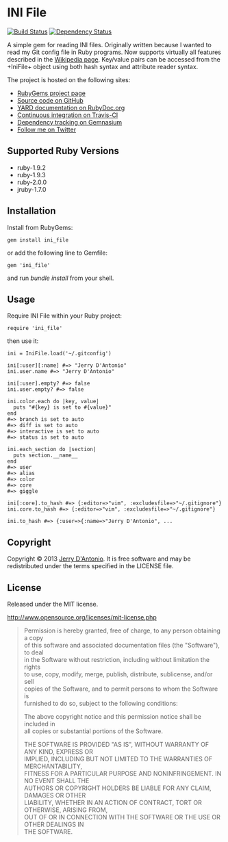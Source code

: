 # INI File
[![Build Status](https://secure.travis-ci.org/jdantonio/ini_file.png)](http://travis-ci.org/jdantonio/ini_file?branch=master) [![Dependency Status](https://gemnasium.com/jdantonio/ini_file.png)](https://gemnasium.com/jdantonio/ini_file)

A simple gem for reading INI files. Originally written because I wanted to read
my Git config file in Ruby programs. Now supports virtually all features described
in the [Wikipedia page](http://en.wikipedia.org/wiki/INI_file). Key/value pairs
can be accessed from the +IniFile+ object using both hash syntax and attribute
reader syntax.

The project is hosted on the following sites:

* [RubyGems project page](https://rubygems.org/gems/ini_file)
* [Source code on GitHub](https://github.com/jdantonio/ini_file)
* [YARD documentation on RubyDoc.org](http://rubydoc.info/github/jdantonio/ini_file/)
* [Continuous integration on Travis-CI](https://travis-ci.org/jdantonio/ini_file)
* [Dependency tracking on Gemnasium](https://gemnasium.com/jdantonio/ini_file)
* [Follow me on Twitter](https://twitter.com/jerrydantonio)

## Supported Ruby Versions

* ruby-1.9.2
* ruby-1.9.3
* ruby-2.0.0
* jruby-1.7.0

## Installation

Install from RubyGems:

    gem install ini_file

or add the following line to Gemfile:

    gem 'ini_file'

and run *bundle install* from your shell.

## Usage

Require INI File within your Ruby project:

    require 'ini_file'

then use it:

    ini = IniFile.load('~/.gitconfig')

    ini[:user][:name] #=> "Jerry D'Antonio"
    ini.user.name #=> "Jerry D'Antonio"

    ini[:user].empty? #=> false
    ini.user.empty? #=> false

    ini.color.each do |key, value|
      puts "#{key} is set to #{value}"
    end
    #=> branch is set to auto
    #=> diff is set to auto
    #=> interactive is set to auto
    #=> status is set to auto

    ini.each_section do |section|
      puts section.__name__
    end
    #=> user
    #=> alias
    #=> color
    #=> core
    #=> giggle

    ini[:core].to_hash #=> {:editor=>"vim", :excludesfile=>"~/.gitignore"}
    ini.core.to_hash #=> {:editor=>"vim", :excludesfile=>"~/.gitignore"}

    ini.to_hash #=> {:user=>{:name=>"Jerry D'Antonio", ...

## Copyright

Copyright &copy; 2013 [Jerry D'Antonio](https://twitter.com/jerrydantonio).
It is free software and may be redistributed under the terms specified in
the LICENSE file.

## License

Released under the MIT license.

http://www.opensource.org/licenses/mit-license.php  

> Permission is hereby granted, free of charge, to any person obtaining a copy  
> of this software and associated documentation files (the "Software"), to deal  
> in the Software without restriction, including without limitation the rights  
> to use, copy, modify, merge, publish, distribute, sublicense, and/or sell  
> copies of the Software, and to permit persons to whom the Software is  
> furnished to do so, subject to the following conditions:  
> 
> The above copyright notice and this permission notice shall be included in  
> all copies or substantial portions of the Software.  
> 
> THE SOFTWARE IS PROVIDED "AS IS", WITHOUT WARRANTY OF ANY KIND, EXPRESS OR  
> IMPLIED, INCLUDING BUT NOT LIMITED TO THE WARRANTIES OF MERCHANTABILITY,  
> FITNESS FOR A PARTICULAR PURPOSE AND NONINFRINGEMENT. IN NO EVENT SHALL THE  
> AUTHORS OR COPYRIGHT HOLDERS BE LIABLE FOR ANY CLAIM, DAMAGES OR OTHER  
> LIABILITY, WHETHER IN AN ACTION OF CONTRACT, TORT OR OTHERWISE, ARISING FROM,  
> OUT OF OR IN CONNECTION WITH THE SOFTWARE OR THE USE OR OTHER DEALINGS IN  
> THE SOFTWARE.
